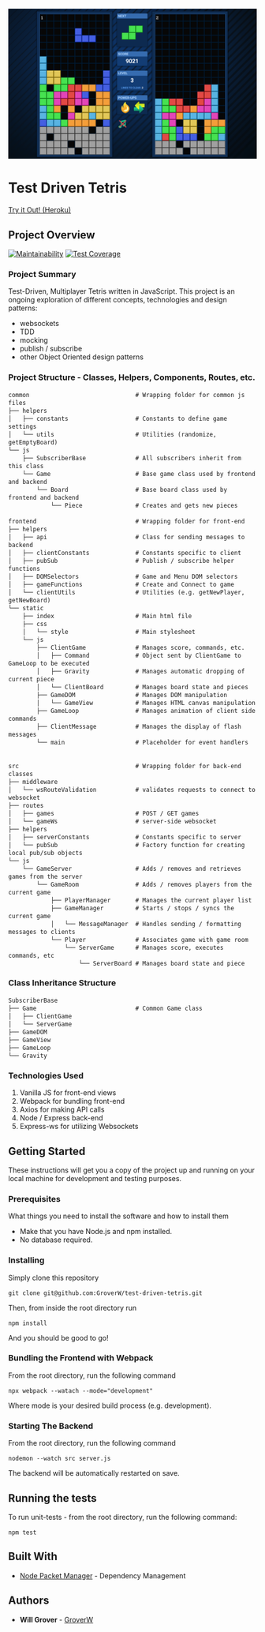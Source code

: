 ![Screenshot of Gameplay](https://github.com/GroverW/test-driven-tetris/blob/master/gameplayscreen.png?raw=true)

# Test Driven Tetris

[Try it Out! (Heroku)](https://test-driven-tetris.herokuapp.com)

## Project Overview

[![Maintainability](https://api.codeclimate.com/v1/badges/873cb57f3d83094c75cd/maintainability)](https://codeclimate.com/github/GroverW/test-driven-tetris/maintainability)
[![Test Coverage](https://api.codeclimate.com/v1/badges/873cb57f3d83094c75cd/test_coverage)](https://codeclimate.com/github/GroverW/test-driven-tetris/test_coverage)

### Project Summary

Test-Driven, Multiplayer Tetris written in JavaScript. This project is an ongoing exploration of different concepts, technologies and design patterns:
- websockets
- TDD
- mocking
- publish / subscribe
- other Object Oriented design patterns

### Project Structure - Classes, Helpers, Components, Routes, etc.

```
common                              # Wrapping folder for common js files
├── helpers
│   ├── constants                   # Constants to define game settings
│   └── utils                       # Utilities (randomize, getEmptyBoard)
└── js
    ├── SubscriberBase              # All subscribers inherit from this class
    └── Game                        # Base game class used by frontend and backend
        └── Board                   # Base board class used by frontend and backend
            └── Piece               # Creates and gets new pieces

frontend                            # Wrapping folder for front-end
├── helpers
│   ├── api                         # Class for sending messages to backend
│   ├── clientConstants             # Constants specific to client
│   ├── pubSub                      # Publish / subscribe helper functions
│   ├── DOMSelectors                # Game and Menu DOM selectors
│   ├── gameFunctions               # Create and Connect to game
│   └── clientUtils                 # Utilities (e.g. getNewPlayer, getNewBoard)
└── static
    ├── index                       # Main html file
    ├── css
    │   └── style                   # Main stylesheet
    └── js
        ├── ClientGame              # Manages score, commands, etc.
        │   ├── Command             # Object sent by ClientGame to GameLoop to be executed
        │   ├── Gravity             # Manages automatic dropping of current piece
        │   └── ClientBoard         # Manages board state and pieces
        ├── GameDOM                 # Manages DOM manipulation
        │   └── GameView            # Manages HTML canvas manipulation
        ├── GameLoop                # Manages animation of client side commands
        ├── ClientMessage           # Manages the display of flash messages
        └── main                    # Placeholder for event handlers


src                                 # Wrapping folder for back-end classes
├── middleware
│   └── wsRouteValidation           # validates requests to connect to websocket
├── routes
│   ├── games                       # POST / GET games
│   └── gameWs                      # server-side websocket
├── helpers
│   ├── serverConstants             # Constants specific to server
│   └── pubSub                      # Factory function for creating local pub/sub objects
└── js
    └── GameServer                  # Adds / removes and retrieves games from the server
        └── GameRoom                # Adds / removes players from the current game
            ├── PlayerManager       # Manages the current player list
            ├── GameManager         # Starts / stops / syncs the current game
            │   └── MessageManager  # Handles sending / formatting messages to clients
            └── Player              # Associates game with game room
                └── ServerGame      # Manages score, executes commands, etc
                    └── ServerBoard # Manages board state and piece
```

### Class Inheritance Structure
```
SubscriberBase
├── Game                            # Common Game class
│   ├── ClientGame
│   └── ServerGame
├── GameDOM
├── GameView
├── GameLoop
└── Gravity
```

### Technologies Used

1. Vanilla JS for front-end views
2. Webpack for bundling front-end
3. Axios for making API calls
4. Node / Express back-end
5. Express-ws for utilizing Websockets

## Getting Started

These instructions will get you a copy of the project up and running on your local machine for development and testing purposes.

### Prerequisites

What things you need to install the software and how to install them

* Make that you have Node.js and npm installed.
* No database required.

### Installing

Simply clone this repository

```
git clone git@github.com:GroverW/test-driven-tetris.git
```

Then, from inside the root directory run

```
npm install
```

And you should be good to go!

### Bundling the Frontend with Webpack

From the root directory, run the following command

```
npx webpack --watach --mode="development"
```

Where mode is your desired build process (e.g. development).

### Starting The Backend

From the root directory, run the following command

```
nodemon --watch src server.js
```

The backend will be automatically restarted on save.

## Running the tests

To run unit-tests - from the root directory, run the following command:
```
npm test
```

## Built With

* [Node Packet Manager](https://www.npmjs.com/) - Dependency Management

## Authors

* **Will Grover** - [GroverW](https://github.com/GroverW)